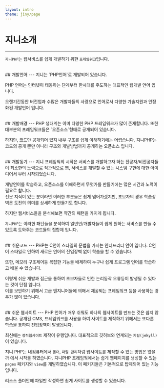 ```yaml
---
layout: intro
theme: jiny/page
---
```


# 지니소개
---
`지니PHP`는 웹서비스를 쉽게 개발하기 위한 `프레임워크`입니다.

<br>
## 개발언어
---
지니는 `PHP언어`로 개발되어 있습니다.  

PHP 언어는 인터넷이 태동하는 단계부터 한시대를 주도하는 대표적인 웹개발 언어 입니다.  

오랜기간동안 버전업과 수많은 개발자들의 사랑으로 언어로서 다양한 기술지원과 안정화된 개발언어 입니다.

<br>
## 개발배경
---
PHP 생태계는 이미 다양한 PHP 프레임워크가 많이 존재합니다. 또한 대부분의 프레임워크들은 `오픈소스`형태로 공개되어 있습니다.  

하지만, 코드만 공개되어 있지 내부 구조를 쉽게 이해하기에는 어렵습니다. 지니PHP는 코드의 공개 뿐만 아니라 구조와 개발방법까지 공개하는 오픈소스 입니다. 

<br>
## 개발동기
---
지니 프레임웍의 시작은 서비스를 개발하고자 하는 전공자/비전공자들이 최소한의 노력으로 직관적으로 웹, 서비스를 개발할 수 있는 시스템 구현에 대한 아이디어서 부터 시작되었습니다. 

개발언어를 학습하고, 오픈소스를 이해하면서 무엇가를 만들기에는 많은 시간과 노력이 필요로 합니다.  
전문 지식이 있는 분이라면 이러한 부분들은 쉽게 넘어가겠지만, 초보자의 경우 학습장벽은 도전의 의미를 상세하게 만들기도 합니다.

하지만 웹서비스들을 분석해보면 약간의 패턴을 가지게 됩니다.  

`지니PHP`는 이러한 패턴들을 분석하여 일반인/개발자들이 쉽게 원하는 서비스를 만들 수 있도록 도와주는 코드들의 집합체 입니다.

<br>
## 쉬운코드
---
PHP는 C언어 스타일의 문법을 가지는 인터프리터 언어 입니다. C언어 스타일로 인하여 새로운 언어의 진입장벽 없이 학습을 할 수 있습니다.  

또한, 메모리 구조제어등 복잡한 기능을 배제하여 누구나 쉽게 프로그램 언어를 학습하고 배울 수 있습니다.  

이렇게 쉬운 개발과 접근을 통하여 초보자들로 인한 논리동작 오류등이 발생될 수 있다는 것이 단점 입니다.  
이를 보안하기 위해서 고급 엔지니어들에 의해서 제공되는 프레임워크 등을 사용하는 경우가 많이 있습니다.  

<br>
## 쉬운 웹사이트
---
PHP 언어가 매우 쉬워도 하나의 웹사이트를 만드는 것은 쉽지 않습니다. 공개된 CMS, 프레임워크를 사용을 하여 사이트를 제작하기 위헤서는 또다른 학습을 통하여 진입장벽이 발생됩니다.  

최신에는 `정적웹사이트` 제작이 유행입니다. 대표적으로 깃허브와 연계되는 `지킬(jekyll)`이 있습니다.  

지니 PHP는 내컴퓨터에서 `폴더`, `파일 관리`처럼 웹사이트를 제작할 수 있는 방법은 없을까 에서 시작을 하였습니다. 지니PHP 프레임웍에서는 쉽게 웹페이지를 생성할 수 있는 `pages` 페키지와 `view`를 개발하였습니다. 이 페키지들은 기본적으로 탑제되어 있는 기능입니다.  

리소스 폴더안에 파일만 작성하면 쉽게 사이트를 생성할 수 있습니다.  

<br>
<br>